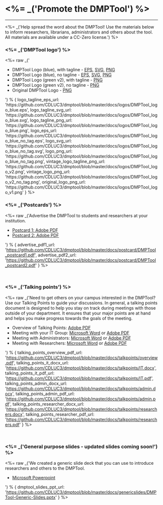 <h1><%= _('Promote the DMPTool') %></h1>
<hr>

<%= _('Help spread the word about the DMPTool! Use the materials below to inform researchers, librarians, administrators and others about the tool. All materials are available under a CC-Zero license.') %>
<br>


<h3><%= _('DMPTool logo') %></h3>
<%= raw _('<ul><li>DMPTool Logo (blue), with tagline - <a href="%{logo_tagline_eps_url}">EPS</a>, <a href="%{logo_tagline_svg_url}">SVG</a>, <a href="%{logo_tagline_png_url}">PNG</a></li><li>DMPTool Logo (blue), no tagline - <a href="%{logo_eps_url}">EPS</a>, <a href="%{logo_svg_url}">SVG</a>, <a href="%{logo_png_url}">PNG</a></li><li>DMPTool Logo (green v2), with tagline - <a href="%{vintage_logo_tagline_png_url}">PNG</a></li><li>DMPTool Logo (green v2), no tagline - <a href="%{vintage_logo_png_url}">PNG</a></li><li>Original DMPTool Logo - <a href="%{original_logo_png_url}">PNG</a></li></ul>') % { logo_tagline_eps_url: 'https://github.com/CDLUC3/dmptool/blob/master/docs/logos/DMPTool_logo_blue.eps', logo_tagline_svg_url: 'https://github.com/CDLUC3/dmptool/blob/master/docs/logos/DMPTool_logo_blue.svg', logo_tagline_png_url: 'https://github.com/CDLUC3/dmptool/blob/master/docs/logos/DMPTool_logo_blue.png', logo_eps_url: 'https://github.com/CDLUC3/dmptool/blob/master/docs/logos/DMPTool_logo_blue_no_tag.eps', logo_svg_url: 'https://github.com/CDLUC3/dmptool/blob/master/docs/logos/DMPTool_logo_blue_no_tag.svg', logo_png_url: 'https://github.com/CDLUC3/dmptool/blob/master/docs/logos/DMPTool_logo_blue_no_tag.png', vintage_logo_tagline_png_url: 'https://github.com/CDLUC3/dmptool/blob/master/docs/logos/DMPTool_logo_v2.png', vintage_logo_png_url: 'https://github.com/CDLUC3/dmptool/blob/master/docs/logos/DMPTool_logo_v2_no_tag.png', original_logo_png_url: 'https://github.com/CDLUC3/dmptool/blob/master/docs/logos/DMPTool_logo_v1.png' } %>
<br>

<h3><%= _('Postcards') %></h3>

<%= raw _('Advertise the DMPTool to students and researchers at your institution.<ul><li><a href="%{advertise_pdf1_url}">Postcard 1: Adobe PDF</a></li><li><a href="%{advertise_pdf2_url}">Postcard 2: Adobe PDF</a></li></ul>')  % { advertise_pdf1_url: 'https://github.com/CDLUC3/dmptool/blob/master/docs/postcard/DMPTool_postcard1.pdf', advertise_pdf2_url: 'https://github.com/CDLUC3/dmptool/blob/master/docs/postcard/DMPTool_postcard2.pdf' } %>
  
<br>

<h3><%= _('Talking points') %></h3>

<%= raw _('Need to get others on your campus interested in the DMPTool? Use our Talking Points to guide your discussions. In general, a talking points document is designed to help you stay on track during meetings with those outside of your department. It ensures that your major points are at hand and helps you make progress towards the goals of the meeting.<ul><li>Overview of Talking Points: <a href="%{talking_points_overview_pdf_url}">Adobe PDF</a></li><li>Meeting with your IT Group: <a href="%{talking_points_it_docx_url}">Microsoft Word</a> or <a href="%{talking_points_it_pdf_url}">Adobe PDF</a></li><li>Meeting with Administrators: <a href="%{talking_points_admin_docx_url}">Microsoft Word</a> or <a href="%{talking_points_admin_pdf_url}">Adobe PDF</a></li><li>Meeting with Researchers: <a href="%{talking_points_researcher_docx_url}">Microsoft Word</a> or <a href="%{talking_points_researcher_pdf_url}">Adobe PDF</a> </li></ul>') % { talking_points_overview_pdf_url: 'https://github.com/CDLUC3/dmptool/blob/master/docs/talkpoints/overview.pdf', talking_points_it_docx_url: 'https://github.com/CDLUC3/dmptool/blob/master/docs/talkpoints/IT.docx', talking_points_it_pdf_url: 'https://github.com/CDLUC3/dmptool/blob/master/docs/talkpoints/IT.pdf', talking_points_admin_docx_url: 'https://github.com/CDLUC3/dmptool/blob/master/docs/talkpoints/admin.docx', talking_points_admin_pdf_url: 'https://github.com/CDLUC3/dmptool/blob/master/docs/talkpoints/admin.pdf', talking_points_researcher_docx_url: 'https://github.com/CDLUC3/dmptool/blob/master/docs/talkpoints/researchers.docx', talking_points_researcher_pdf_url: 'https://github.com/CDLUC3/dmptool/blob/master/docs/talkpoints/researchers.pdf' } %>

<br>
<h3><%= _('General purpose slides - updated slides coming soon!') %></h3>

<%= raw _('We created a generic slide deck that you can use to introduce researchers and others to the DMPTool.<ul><li><a href="%{dmptool_slides_ppt_url}">Microsoft Powerpoint</a> </li></ul>') % { dmptool_slides_ppt_url: 'https://github.com/CDLUC3/dmptool/blob/master/docs/genericslides/DMPTool-Generic-Slides.pptx' } %>

